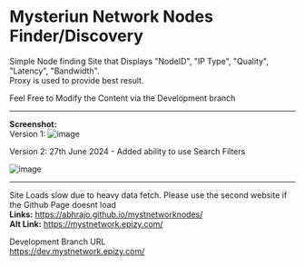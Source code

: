 # Mysteriun Network Nodes Finder/Discovery
 
 Simple Node finding Site that Displays "NodeID", "IP Type", "Quality", "Latency", "Bandwidth". <br/>
 Proxy is used to provide best result.
 
 Feel Free to Modify the Content via the Development branch
 
 ------------------------------------------------------------------
 <b>Screenshot:</b><br/>
 Version 1:
 ![image](https://user-images.githubusercontent.com/25876788/143791328-008ec700-e0ca-4269-b7e1-4c51e10921bb.png)

 Version 2:
 27th June 2024 - Added ability to use Search Filters
 
 ![image](https://github.com/abhrajo/mystnetworknodes/assets/25876788/1c92fdf1-3fd0-43f3-9c9c-33372df56e4d)



-----------------------------------------------
Site Loads slow due to heavy data fetch. Please use the second website if the Github Page doesnt load<br/>
<b>Links:</b> https://abhrajo.github.io/mystnetworknodes/ <br/>
<b>Alt Link:</b> https://mystnetwork.epizy.com/

Development Branch URL <br/>
https://dev.mystnetwork.epizy.com/
 
